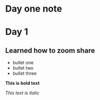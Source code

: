 # Day one note
#   Day 1 

## Learned how to zoom share

* bullet one
* bullet two
* bullet three

**This is bold text**

_This text is italic_
